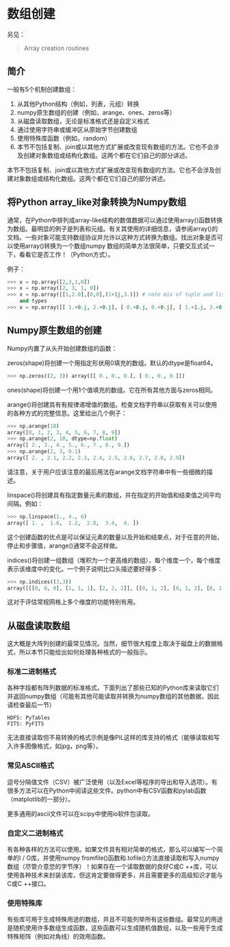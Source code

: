 # 数组创建

另见：

> Array creation routines

## 简介

一般有5个机制创建数组：

1. 从其他Python结构（例如，列表，元组）转换
1. numpy原生数组的创建（例如，arange、ones、zeros等）
1. 从磁盘读取数组，无论是标准格式还是自定义格式
1. 通过使用字符串或缓冲区从原始字节创建数组
1. 使用特殊库函数（例如，random）
1. 本节不包括复制、join或以其他方式扩展或改变现有数组的方法。它也不会涉及创建对象数组或结构化数组。这两个都在它们自己的部分讲述。

本节不包括复制、join或以其他方式扩展或改变现有数组的方法。它也不会涉及创建对象数组或结构化数组。这两个都在它们自己的部分讲述。

## 将Python array_like对象转换为Numpy数组

通常，在Python中排列成array-like结构的数值数据可以通过使用array()函数转换为数组。最明显的例子是列表和元组。有关其使用的详细信息，请参阅array()的文档。一些对象可能支持数组协议并允许以这种方式转换为数组。找出对象是否可以使用array()转换为一个数组numpy 数组的简单方法很简单，只要交互式试一下，看看它是否工作！（Python方式）。

例子：

```python
>>> x = np.array([2,3,1,0])
>>> x = np.array([2, 3, 1, 0])
>>> x = np.array([[1,2.0],[0,0],(1+1j,3.)]) # note mix of tuple and lists,
    and types
>>> x = np.array([[ 1.+0.j, 2.+0.j], [ 0.+0.j, 0.+0.j], [ 1.+1.j, 3.+0.j]])
```

## Numpy原生数组的创建

Numpy内置了从头开始创建数组的函数：

zeros(shape)将创建一个用指定形状用0填充的数组。默认的dtype是float64。

```python
>>> np.zeros((2, 3)) array([[ 0., 0., 0.], [ 0., 0., 0.]])
```

ones(shape)将创建一个用1个值填充的数组。它在所有其他方面与zeros相同。

arange()将创建具有有规律递增值的数组。检查文档字符串以获取有关可以使用的各种方式的完整信息。这里给出几个例子：

```python
>>> np.arange(10)
array([0, 1, 2, 3, 4, 5, 6, 7, 8, 9])
>>> np.arange(2, 10, dtype=np.float)
array([ 2., 3., 4., 5., 6., 7., 8., 9.])
>>> np.arange(2, 3, 0.1)
array([ 2. , 2.1, 2.2, 2.3, 2.4, 2.5, 2.6, 2.7, 2.8, 2.9])
```

请注意，关于用户应该注意的最后用法在arange文档字符串中有一些细微的描述。

linspace()将创建具有指定数量元素的数组，并在指定的开始值和结束值之间平均间隔。例如：

```python
>>> np.linspace(1., 4., 6)
array([ 1. ,  1.6,  2.2,  2.8,  3.4,  4. ])
```

这个创建函数的优点是可以保证元素的数量以及开始和结束点，对于任意的开始，停止和步骤值，arange()通常不会这样做。

indices()将创建一组数组（堆积为一个更高维的数组），每个维度一个，每个维度表示该维度中的变化。一个例子说明比口头描述要好得多：

```python
>>> np.indices((3,3))
array([[[0, 0, 0], [1, 1, 1], [2, 2, 2]], [[0, 1, 2], [0, 1, 2], [0, 1, 2]]])
```

这对于评估常规网格上多个维度的功能特别有用。

## 从磁盘读取数组

这大概是大阵列创建的最常见情况。当然，细节很大程度上取决于磁盘上的数据格式，所以本节只能给出如何处理各种格式的一般指示。

### 标准二进制格式

各种字段都有阵列数据的标准格式。下面列出了那些已知的Python库来读取它们并返回numpy数组（可能有其他可能读取并转换为numpy数组的其他数据，因此请检查最后一节）

```
HDF5: PyTables
FITS: PyFITS
```

无法直接读取但不易转换的格式示例是像PIL这样的库支持的格式（能够读取和写入许多图像格式，如jpg，png等）。

### 常见ASCII格式

逗号分隔值文件（CSV）被广泛使用（以及Excel等程序的导出和导入选项）。有很多方法可以在Python中阅读这些文件。python中有CSV函数和pylab函数（matplotlib的一部分）。

更多通用的ascii文件可以在scipy中使用io软件包读取。

### 自定义二进制格式

有各种各样的方法可以使用。如果文件具有相对简单的格式，那么可以编写一个简单的I / O库，并使用numpy fromfile()函数和.tofile()方法直接读取和写入numpy数组（尽管介意您的字节序）！如果存在一个读取数据的良好C或C ++库，可以使用各种技术来封装该库，但这肯定要做得更多，并且需要更多的高级知识才能与C或C ++接口。

### 使用特殊库

有些库可用于生成特殊用途的数组，并且不可能列举所有这些数组。最常见的用途是随机使用许多数组生成函数，这些函数可以生成随机值数组，以及一些用于生成特殊矩阵（例如对角线）的效用函数。
